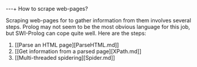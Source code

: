 ---+ How to scrape web-pages?

Scraping web-pages for to gather information from them involves several steps.  Prolog may not seem to be the most obvious language for this job, but SWI-Prolog can cope quite well.  Here are the steps:

   1. [[Parse an HTML page][ParseHTML.md]]
   2. [[Get information from a parsed page][XPath.md]]
   3. [[Multi-threaded spidering][Spider.md]]